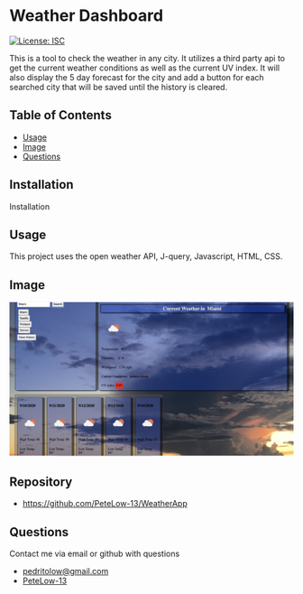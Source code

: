# Weather Dashboard
[![License: ISC](https://img.shields.io/badge/License-ISC-green.svg)](https://opensource.org/licenses/ISC)

This is a tool to check the weather in any city. It utilizes a third party api to get the current weather conditions as well as the current UV index. It will also display the 5 day forecast for the city and add a button for each searched city that will be saved until the history is cleared.  
## Table of Contents
- [Usage](#usage)
- [Image](#image)
- [Questions](#questions)
## Installation

Installation
## Usage

This project uses the open weather API, J-query, Javascript, HTML, CSS. 
## Image

![Image](./Assets/weatherdashboard.png)

## Repository
- https://github.com/PeteLow-13/WeatherApp
## Questions

Contact me via email or github with questions
- pedritolow@gmail.com
- [PeteLow-13](http://github.com/PeteLow-13)